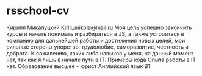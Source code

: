 # rsschool-cv
Кирилл Микалуцкий
Kirill_mikola@mail.ru
Моя цель успешно закончить курсы и начать понимать и разбираться в JS, а также устроиться в компанию для дальнейшей работы и достижения новых целей, мои сильные стороны упорство, трудолюбие, саморазвитие, честность и доброта.
К сожалению, каких либо навыков у меня, на данный момент нет, так как я лишь в начале пути в IT.
Примеры кода
Опыта работы в IT нет.
Образование высшее - юрист
Английский язык B1
